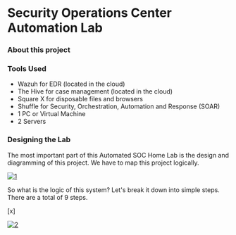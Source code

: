 # Security Operations Center Automation Lab

### About this project

### Tools Used
- Wazuh for EDR (located in the cloud)
- The Hive for case management (located in the cloud)
- Square X for disposable files and browsers
- Shuffle for Security, Orchestration, Automation and Response (SOAR)
- 1 PC or Virtual Machine
- 2 Servers
  

### Designing the Lab

The most important part of this Automated SOC Home Lab is the design and diagramming of this project.
We have to map this project logically.

<a href="https://ibb.co/Wxw0qBm"><img src="https://i.ibb.co/tmtzkYV/1.png" alt="1" border="0"></a>

So what is the logic of this system?
Let's break it down into simple steps.
There are a total of 9 steps.

[x] 

<a href="https://ibb.co/bsTzsND"><img src="https://i.ibb.co/D9h59wT/2.png" alt="2" border="0"></a>
